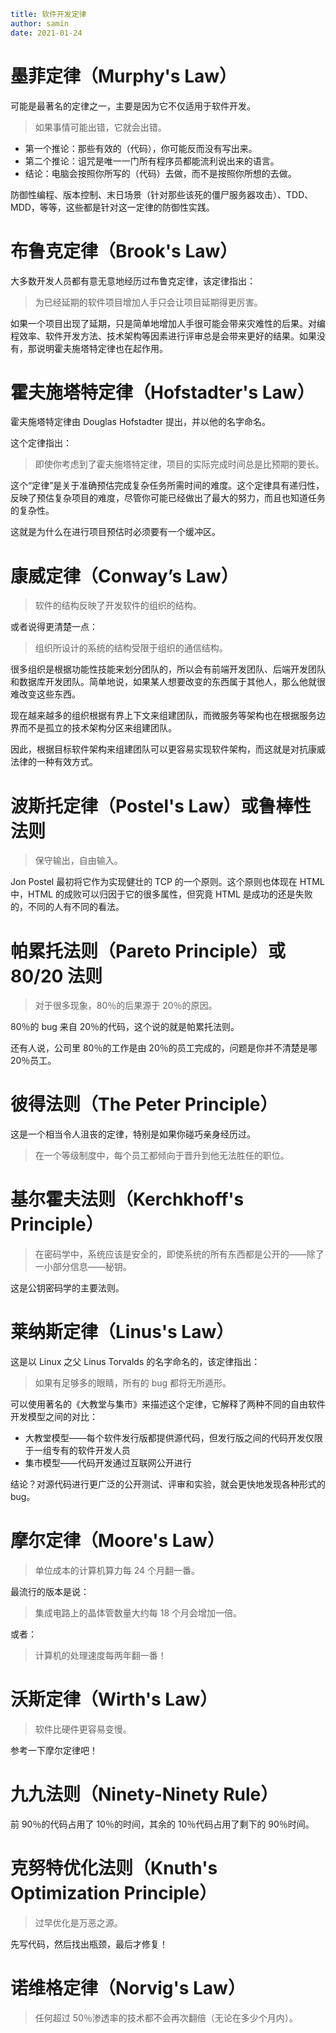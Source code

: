 ```yaml
title: 软件开发定律
author: samin
date: 2021-01-24
```

# 墨菲定律（Murphy's Law）

可能是最著名的定律之一，主要是因为它不仅适用于软件开发。

> 如果事情可能出错，它就会出错。

- 第一个推论：那些有效的（代码），你可能反而没有写出来。
- 第二个推论：诅咒是唯一一门所有程序员都能流利说出来的语言。
- 结论：电脑会按照你所写的（代码）去做，而不是按照你所想的去做。

防御性编程、版本控制、末日场景（针对那些该死的僵尸服务器攻击）、TDD、MDD，等等，这些都是针对这一定律的防御性实践。

# 布鲁克定律（Brook's Law）

大多数开发人员都有意无意地经历过布鲁克定律，该定律指出：

> 为已经延期的软件项目增加人手只会让项目延期得更厉害。

如果一个项目出现了延期，只是简单地增加人手很可能会带来灾难性的后果。对编程效率、软件开发方法、技术架构等因素进行评审总是会带来更好的结果。如果没有，那说明霍夫施塔特定律也在起作用。

# 霍夫施塔特定律（Hofstadter's Law）

霍夫施塔特定律由 Douglas Hofstadter 提出，并以他的名字命名。

这个定律指出：

> 即使你考虑到了霍夫施塔特定律，项目的实际完成时间总是比预期的要长。

这个“定律”是关于准确预估完成复杂任务所需时间的难度。这个定律具有递归性，反映了预估复杂项目的难度，尽管你可能已经做出了最大的努力，而且也知道任务的复杂性。

这就是为什么在进行项目预估时必须要有一个缓冲区。

# 康威定律（Conway’s Law）

> 软件的结构反映了开发软件的组织的结构。

或者说得更清楚一点：

> 组织所设计的系统的结构受限于组织的通信结构。

很多组织是根据功能性技能来划分团队的，所以会有前端开发团队、后端开发团队和数据库开发团队。简单地说，如果某人想要改变的东西属于其他人，那么他就很难改变这些东西。

现在越来越多的组织根据有界上下文来组建团队，而微服务等架构也在根据服务边界而不是孤立的技术架构分区来组建团队。

因此，根据目标软件架构来组建团队可以更容易实现软件架构，而这就是对抗康威法律的一种有效方式。

# 波斯托定律（Postel's Law）或鲁棒性法则

> 保守输出，自由输入。

Jon Postel 最初将它作为实现健壮的 TCP 的一个原则。这个原则也体现在 HTML 中，HTML 的成败可以归因于它的很多属性，但究竟 HTML 是成功的还是失败的，不同的人有不同的看法。

# 帕累托法则（Pareto Principle）或 80/20 法则

> 对于很多现象，80％的后果源于 20％的原因。

80％的 bug 来自 20％的代码，这个说的就是帕累托法则。

还有人说，公司里 80％的工作是由 20％的员工完成的，问题是你并不清楚是哪 20％员工。

# 彼得法则（The Peter Principle）

这是一个相当令人沮丧的定律，特别是如果你碰巧亲身经历过。

> 在一个等级制度中，每个员工都倾向于晋升到他无法胜任的职位。

# 基尔霍夫法则（Kerchkhoff's Principle）

> 在密码学中，系统应该是安全的，即使系统的所有东西都是公开的——除了一小部分信息——秘钥。

这是公钥密码学的主要法则。

# 莱纳斯定律（Linus's Law）

这是以 Linux 之父 Linus Torvalds 的名字命名的，该定律指出：

> 如果有足够多的眼睛，所有的 bug 都将无所遁形。

可以使用著名的《大教堂与集市》来描述这个定律，它解释了两种不同的自由软件开发模型之间的对比：

- 大教堂模型——每个软件发行版都提供源代码，但发行版之间的代码开发仅限于一组专有的软件开发人员
- 集市模型——代码开发通过互联网公开进行

结论？对源代码进行更广泛的公开测试、评审和实验，就会更快地发现各种形式的 bug。

# 摩尔定律（Moore's Law）

> 单位成本的计算机算力每 24 个月翻一番。

最流行的版本是说：

> 集成电路上的晶体管数量大约每 18 个月会增加一倍。

或者：

> 计算机的处理速度每两年翻一番！

# 沃斯定律（Wirth's Law）

> 软件比硬件更容易变慢。

参考一下摩尔定律吧！

# 九九法则（Ninety-Ninety Rule）

前 90％的代码占用了 10％的时间，其余的 10％代码占用了剩下的 90％时间。

# 克努特优化法则（Knuth's Optimization Principle）

> 过早优化是万恶之源。

先写代码，然后找出瓶颈，最后才修复！

# 诺维格定律（Norvig's Law）

> 任何超过 50％渗透率的技术都不会再次翻倍（无论在多少个月内）。